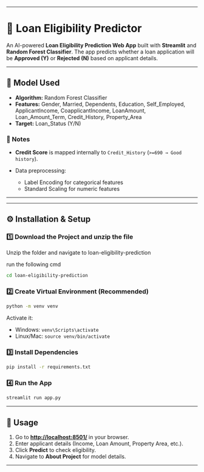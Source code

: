 
---

# 🏦 Loan Eligibility Predictor

An AI-powered **Loan Eligibility Prediction Web App** built with **Streamlit** and **Random Forest Classifier**.
The app predicts whether a loan application will be **Approved (Y)** or **Rejected (N)** based on applicant details.

---

## 🔧 Model Used

* **Algorithm:** Random Forest Classifier
* **Features:** Gender, Married, Dependents, Education, Self\_Employed, ApplicantIncome, CoapplicantIncome, LoanAmount, Loan\_Amount\_Term, Credit\_History, Property\_Area
* **Target:** Loan\_Status (Y/N)

### 📌 Notes

* **Credit Score** is mapped internally to `Credit_History` (`>=690 → Good history`).
* Data preprocessing:

  * Label Encoding for categorical features
  * Standard Scaling for numeric features

---

---

## ⚙️ Installation & Setup

### 1️⃣ Download the Project and unzip the file



Unzip the folder and navigate  to loan-eligibility-prediction

run the following cmd 
```bash
cd loan-eligibility-prediction
```

### 2️⃣ Create Virtual Environment (Recommended)

```bash
python -m venv venv
```

Activate it:

* Windows: `venv\Scripts\activate`
* Linux/Mac: `source venv/bin/activate`

### 3️⃣ Install Dependencies

```bash
pip install -r requirements.txt
```

### 4️⃣ Run the App

```bash
streamlit run app.py
```

---

## 🚀 Usage

1. Go to **[http://localhost:8501/](http://localhost:8501/)** in your browser.
2. Enter applicant details (Income, Loan Amount, Property Area, etc.).
3. Click **Predict** to check eligibility.
4. Navigate to **About Project** for model details.

---

